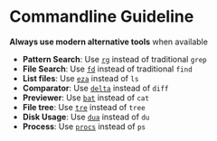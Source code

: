 # Commandline Guideline

**Always use modern alternative tools** when available

- **Pattern Search**: Use [`rg`](https://github.com/BurntSushi/ripgrep) instead of traditional `grep`
- **File Search**: Use [`fd`](https://github.com/sharkdp/fd) instead of traditional `find`
- **List files**: Use [`eza`](https://github.com/eza-community/eza) instead of `ls`
- **Comparator**: Use [`delta`](https://github.com/dandavison/delta) instead of `diff`
- **Previewer**: Use [`bat`](https://github.com/sharkdp/bat) instead of `cat`
- **File tree**: Use [`tre`](https://github.com/dduan/tre) instead of `tree`
- **Disk Usage**: Use [`dua`](https://github.com/Byron/dua-cli) instead of `du`
- **Process**: Use [`procs`](https://github.com/dalance/procs) instead of `ps`
